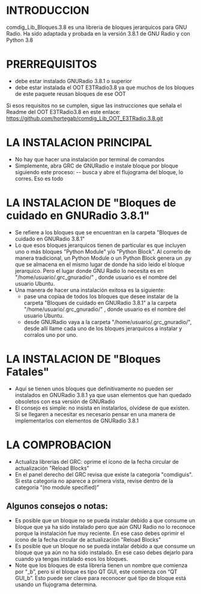 # INTRODUCCION

comdig_Lib_Bloques.3.8 es una libreria de bloques jerarquicos para GNU Radio. Ha sido adaptada  y probada en la versión 3.8.1 de GNU Radio y con Python 3.8

# PRERREQUISITOS
- debe estar instalado GNURadio 3.8.1 o superior
- debe estar instalada el OOT E3TRadio3.8 ya que muchos de los bloques de este paquete reusan bloques de ese OOT

Si esos requisitos no se cumplen, sigue las instrucciones que señala el Readme del OOT E3TRadio3.8 en este enlace: https://github.com/hortegab/comdig_Lib_OOT_E3TRadio.3.8.git

# LA INSTALACION PRINCIPAL
- No hay que hacer una instalación por terminal de comandos
- Simplemente, abra GRC de GNURadio e instale bloque por bloque siguiendo este proceso:
  -- busca y abre el flujograma del bloque, lo corres. Eso es todo

# LA INSTALACION DE "Bloques de cuidado en GNURadio 3.8.1"
- Se refiere a los bloques que se encuentran en la carpeta "Bloques de cuidado en GNURadio 3.8.1"
- Lo que esos bloques jerarquicos tienen de particular es que incluyen uno o más bloques "Python Module" y/o "Python Block". Al correrlo de manera tradicional, un Python Module o un Python Block genera un .py que se almacena en el mismo lugar de donde ha sido leido el bloque jerarquico. Pero el lugar donde GNU Radio lo necesita es en "/home/usuario/.grc_gnuradio/" , donde usuario es el nombre del usuario Ubuntu.
- Una manera de hacer una instalación exitosa es la siguiente:
  * pase una copiaa de todos los bloques que desee instalar de la carpeta "Bloques de cuidado en GNURadio 3.8.1" a la carpeta "/home/usuario/.grc_gnuradio/" , donde usuario es el nombre del usuario Ubuntu.
  * desde GNURadio vaya a la carpeta  "/home/usuario/.grc_gnuradio/", desde allí llame cada uno de los bloques jerarquicos a instalar y corralos  uno por uno.
  
# LA INSTALACION DE "Bloques Fatales"
- Aquí se tienen unos bloques que definitivamente no pueden ser instalados en GNURadio 3.8.1 ya que usan elementos que han quedado obsoletos con esa versión de GNURadio
- El consejo es simple: no insista en instalarlos, olvídese de que existen. Si se llegaren a necesitar es necesario pensar en una manera de implementarlos con elementos de GNURadio 3.8.1

# LA COMPROBACION
- Actualiza librerias del GRC: oprime el ícono de la fecha circular de actualización "Reload Blocks"
- En el panel derecho del GRC revisa que existe la categoría "comdiguis".  Si esta categoría no aparece a primera vista, revise dentro de la categoría “(no module specified)”

## Algunos consejos o notas:
- Es posible que un bloque no se pueda instalar debido a que consume un bloque que ya ha sido instalado pero que aún GNU Radio no lo reconoce porque la instalación fue muy reciente. En ese caso debes oprimir el ícono de la fecha circular de actualización "Reload Blocks"
- Es posible que un bloque no se pueda instalar debido a que consume un bloque que ya aún no ha sido instalado. En ese caso debes dejarlo para cuando ya tengas instalado esos los bloques.
- Note que los bloques de esta librería tienen un nombre que comienza por “_b”, pero si el bloque es tipo QT GUI, este comienza con “QT GUI_b”. Esto puede ser clave para reconocer qué tipo de bloque está usando un flujograma determina.


